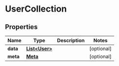 
# UserCollection

## Properties
Name | Type | Description | Notes
------------ | ------------- | ------------- | -------------
**data** | [**List&lt;User&gt;**](User.md) |  |  [optional]
**meta** | [**Meta**](Meta.md) |  |  [optional]



